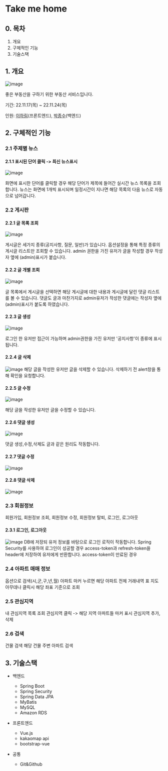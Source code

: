 # Take me home

## 0. 목차
1. 개요
2. 구체적인 기능
3. 기술스택

## 1. 개요
![image](https://user-images.githubusercontent.com/56950637/206682665-92fbdb48-c87e-499d-ae89-e499d3a88b22.png)

좋은 부동산을 구하기 위한 부동산 서비스입니다.

기간: 22.11.17(목) ~ 22.11.24(목)

인원: [이하림](https://github.com/Ha-limLee)(프론트엔드), [박종수](https://github.com/Bell-Water)(백엔드)


## 2. 구체적인 기능

### 2.1 주제별 뉴스
  #### 2.1.1 표시된 단어 클릭 -> 최신 뉴스표시
  ![image](https://user-images.githubusercontent.com/56950637/206700610-373ce635-925b-4d2f-b6d3-044fbc6173f1.png)

  화면에 표시한 단어를 클릭할 경우 해당 단어가 제목에 들어간 실시간 뉴스 목록을 조회합니다.
  뉴스는 화면에 1개씩 표시되며 일정시간이 지나면 해당 목록의 다음 뉴스로 자동으로 넘어갑니다.

### 2.2 게시판
  #### 2.2.1 글 목록 조회
  ![image](https://user-images.githubusercontent.com/56950637/207132701-07ae23ac-cf34-44ce-b9b9-739d96774108.png)

게시글은 세가지 종류(공지사항, 질문, 일반)가 있습니다. 옵션설정을 통해 특정 종류의 게시글 리스트만 조회할 수 있습니다.
admin 권한을 가진 유저가 글을 작성할 경우 작성자 옆에 (admin)표시가 붙습니다.

  #### 2.2.2 글 개별 조회
  ![image](https://user-images.githubusercontent.com/56950637/207132777-ef27a1c1-7f20-4a3b-80f5-be1056336d4e.png)

글 목록에서 게시글을 선택하면 해당 게시글에 대한 내용과 게시글에 달린 댓글 리스트를 볼 수 있습니다.
댓글도 글과 마찬가지로 admin유저가 작성한 댓글에는 작성자 옆에 (admin)표시가 붙도록 하였습니다.
  #### 2.2.3 글 생성
  ![image](https://user-images.githubusercontent.com/56950637/207132724-4c34b2c1-a61c-48df-8fb6-789a45b52ead.png)
  
로그인 한 유저만 접근이 가능하며 admin권한을 가진 유저만 '공지사항'이 종류에 표시됩니다.

  #### 2.2.4 글 삭제
  ![image](https://user-images.githubusercontent.com/56950637/207132757-733a5496-f968-415c-9bea-1622ea448e63.png)
해당 글을 작성한 유저만 글을 삭제할 수 있습니다. 삭제하기 전 alert창을 통해 확인을 요청합니다.

  #### 2.2.5 글 수정
  ![image](https://user-images.githubusercontent.com/56950637/207132739-651e5e0d-f99f-4d31-955c-0c7ee817efc7.png)

해당 글을 작성한 유저만 글을 수정할 수 있습니다.

  #### 2.2.6 댓글 생성
  ![image](https://user-images.githubusercontent.com/56950637/207133610-c8b25d64-e92c-46e7-945c-dd4aae5e254a.png)
  
  
댓글 생성,수정,삭제도 글과 같은 원리도 작동합니다.

  #### 2.2.7 댓글 수정
  ![image](https://user-images.githubusercontent.com/56950637/207133601-bd5d3885-0651-4989-a024-136bdf0ecba3.png)

  #### 2.2.8 댓글 삭제
  ![image](https://user-images.githubusercontent.com/56950637/207133912-0f115a0a-c55d-4650-a1cc-83d887a7f2e1.png)


### 2.3 회원정보
  회원가입, 회원정보 조회, 회원정보 수정, 회원정보 탈퇴, 로그인, 로그아웃
  #### 2.3.1 로그인, 로그아웃
  ![image](https://user-images.githubusercontent.com/56950637/207138893-0cf8327a-456a-43fb-8122-711d29a5830f.png)
  DB에 저장되 유저 정보를 바탕으로 로그인 로직이 작동합니다. Spring Security를 사용하여 로그인이 성공할 경우 access-token과 refresh-token을 header에 저장하여 유저에게 반환합니다.
  access-token이 만료된 경우 
  
### 2.4 아파트 매매 정보
  옵션으로 검색(시,군,구,년,월)
  아파트 마커 누르면 해당 아파트 전체 거래내역 표
  지도 아무데나 클릭시 해당 좌표 기준으로 조회

### 2.5 관심지역
  내 관심지역 목록 조회
  관심지역 클릭 -> 해당 지역 아파트들 마커 표시
  관심지역 추가, 삭제
  
### 2.6 검색
  건물 검색
  해당 건물 주변 아파트 검색
 


## 3. 기술스택

- 백엔드 
  - Spring Boot
  - Spring Security
  - Spring Data JPA
  - MyBatis
  - MySQL
  - Amazon RDS

- 프론트엔드
  - Vue.js
  - kakaomap api
  - bootstrap-vue
  
- 공통
  - Git&Github

